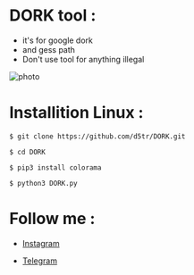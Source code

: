 # DORK tool :

* it's for google dork 
* and gess path
* Don't use tool for anything illegal

![photo](https://github.com/d5tr/DORK/blob/main/photo_dork.png)

# Installition Linux :

```
$ git clone https://github.com/d5tr/DORK.git
```
```
$ cd DORK
```
```
$ pip3 install colorama
```
```
$ python3 DORK.py
```

# Follow me :

* [Instagram](https://instagram.com/d_5tr)



* [Telegram](https://t.me/d5tr_Cyber)
